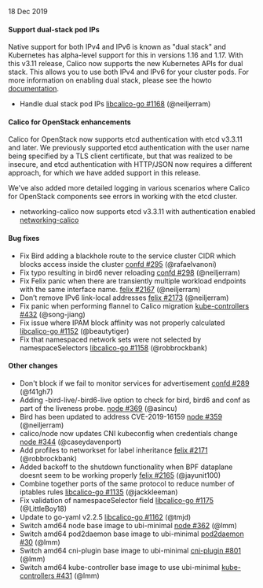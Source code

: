 18 Dec 2019

#### Support dual-stack pod IPs

Native support for both IPv4 and IPv6 is known as "dual stack" and Kubernetes has alpha-level support for this in versions 1.16 and 1.17.
With this v3.11 release, Calico now supports the new Kubernetes APIs for dual stack. This allows you to use both IPv4 and IPv6 for your cluster pods. For more information on enabling
dual stack, please see the howto [documentation](https://docs.projectcalico.org/v3.11/networking/dual-stack).

 - Handle dual stack pod IPs [libcalico-go #1168](https://github.com/projectcalico/libcalico-go/pull/1168) (@neiljerram)

#### Calico for OpenStack enhancements

Calico for OpenStack now supports etcd authentication with etcd v3.3.11 and later. We previously supported etcd authentication with the user name being specified by a TLS client certificate,
but that was realized to be insecure, and etcd authentication with HTTP/JSON now requires a different approach, for which we have added support in this release.

We've also added more detailed logging in various scenarios where Calico for OpenStack components see errors in working with the etcd cluster.

 - networking-calico now supports etcd v3.3.11 with authentication enabled [networking-calico](https://github.com/openstack/networking-calico/commit/0653a420f3361abafcfa534e109c0ed0020772f4)

#### Bug fixes

 - Fix Bird adding a blackhole route to the service cluster CIDR which blocks access inside the cluster [confd #295](https://github.com/projectcalico/confd/pull/295) (@rafaelvanoni)
 - Fix typo resulting in bird6 never reloading [confd #298](https://github.com/projectcalico/confd/pull/298) (@neiljerram)
 - Fix Felix panic when there are transiently multiple workload endpoints with the same interface name. [felix #2167](https://github.com/projectcalico/felix/pull/2167) (@neiljerram)
 - Don’t remove IPv6 link-local addresses [felix #2173](https://github.com/projectcalico/felix/pull/2173) (@neiljerram)
 - Fix panic when performing flannel to Calico migration [kube-controllers #432](https://github.com/projectcalico/kube-controllers/pull/432) (@song-jiang)
 - Fix issue where IPAM block affinity was not properly calculated [libcalico-go #1152](https://github.com/projectcalico/libcalico-go/pull/1152) (@beautytiger)
 - Fix that namespaced network sets were not selected by namespaceSelectors [libcalico-go #1158](https://github.com/projectcalico/libcalico-go/pull/1158) (@robbrockbank)

#### Other changes

 - Don't block if we fail to monitor services for advertisement [confd #289](https://github.com/projectcalico/confd/pull/289) (@f41gh7)
 - Adding -bird-live/-bird6-live option to check for bird, bird6 and conf as part of the liveness probe. [node #369](https://github.com/projectcalico/node/pull/369) (@asincu)
 - Bird has been updated to address CVE-2019-16159 [node #359](https://github.com/projectcalico/node/pull/359) (@neiljerram)
 - calico/node now updates CNI kubeconfig when credentials change [node #344](https://github.com/projectcalico/node/pull/344) (@caseydavenport)
 - Add profiles to networkset for label inheritance [felix #2171](https://github.com/projectcalico/felix/pull/2171) (@robbrockbank)
 - Added backoff to the shutdown functionality when BPF dataplane doesnt seem to be working properly [felix #2165](https://github.com/projectcalico/felix/pull/2165) (@jayunit100)
 - Combine together ports of the same protocol to reduce number of iptables rules [libcalico-go #1135](https://github.com/projectcalico/libcalico-go/pull/1135) (@jackkleeman)
 - Fix validation of namespaceSelector field [libcalico-go #1175](https://github.com/projectcalico/libcalico-go/pull/1175) (@LittleBoy18)
 - Update to go-yaml v2.2.5 [libcalico-go #1162](https://github.com/projectcalico/libcalico-go/pull/1162) (@tmjd)
 - Switch amd64 node base image to ubi-minimal [node #362](https://github.com/projectcalico/node/pull/362) (@lmm)
 - Switch amd64 pod2daemon base image to ubi-minimal [pod2daemon #30](https://github.com/projectcalico/pod2daemon/pull/30) (@lmm)
 - Switch amd64 cni-plugin base image to ubi-minimal [cni-plugin #801](https://github.com/projectcalico/cni-plugin/pull/801) (@lmm)
 - Switch amd64 kube-controller base image to use ubi-minimal [kube-controllers #431](https://github.com/projectcalico/kube-controllers/pull/431) (@lmm)
